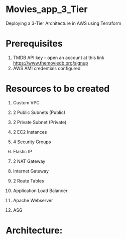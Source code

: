 # Movies_app_3_Tier
Deploying a 3-Tier Architecture in AWS using Terraform

# Prerequisites

1) TMDB API key - open an account at this link https://www.themoviedb.org/signup
2) AWS AMI credentials configured

# Resources to be created

1. Custom VPC

2. 2 Public Subnets (Public)

3. 2 Private Subnet (Private)

4. 2 EC2 Instances

5. 4 Security Groups

6. Elastic IP

7. 2 NAT Gateway

8. Internet Gateway

9. 2 Route Tables

10. Application Load Balancer

11. Apache Webserver

12. ASG

# Architecture:
